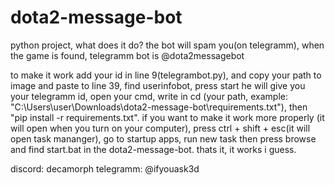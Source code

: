 # dota2-message-bot
python project, what does it do? the bot will spam you(on telegramm), when the game is found, telegramm bot is @dota2messagebot


to make it work add your id in line 9(telegrambot.py), and copy your path to image and paste to line 39, find userinfobot, press start he will give you your telegramm id, open your cmd, write in cd (your path, example: "C:\Users\user\Downloads\dota2-message-bot\requirements.txt"), then "pip install -r requirements.txt". if you want to make it work more properly (it will open when you turn on your computer), press ctrl + shift + esc(it will open task mananger), go to startup apps, run new task then press browse and find start.bat in the dota2-message-bot. thats it, it works i guess.

discord: decamorph
telegramm: @ifyouask3d
